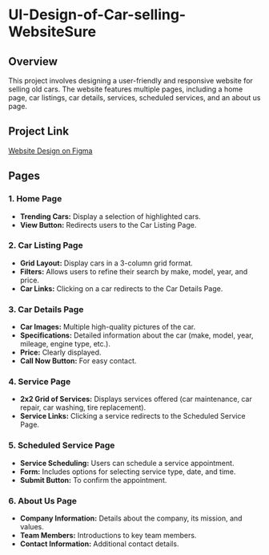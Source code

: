 # UI-Design-of-Car-selling-WebsiteSure

## Overview
This project involves designing a user-friendly and responsive website for selling old cars. The website features multiple pages, including a home page, car listings, car details, services, scheduled services, and an about us page.
## Project Link
[Website  Design on Figma](https://www.figma.com/design/BxACZkBIrBDHU2u8bH7tKW/My-project?node-id=0-1&p=f&t=UO0naMnXAVH3gdy4-0)


## Pages

### 1. Home Page
- **Trending Cars:** Display a selection of highlighted cars.
- **View Button:** Redirects users to the Car Listing Page.

### 2. Car Listing Page
- **Grid Layout:** Display cars in a 3-column grid format.
- **Filters:** Allows users to refine their search by make, model, year, and price.
- **Car Links:** Clicking on a car redirects to the Car Details Page.

### 3. Car Details Page
- **Car Images:** Multiple high-quality pictures of the car.
- **Specifications:** Detailed information about the car (make, model, year, mileage, engine type, etc.).
- **Price:** Clearly displayed.
- **Call Now Button:** For easy contact.

### 4. Service Page
- **2x2 Grid of Services:** Displays services offered (car maintenance, car repair, car washing, tire replacement).
- **Service Links:** Clicking a service redirects to the Scheduled Service Page.

### 5. Scheduled Service Page
- **Service Scheduling:** Users can schedule a service appointment.
- **Form:** Includes options for selecting service type, date, and time.
- **Submit Button:** To confirm the appointment.

### 6. About Us Page
- **Company Information:** Details about the company, its mission, and values.
- **Team Members:** Introductions to key team members.
- **Contact Information:** Additional contact details.



